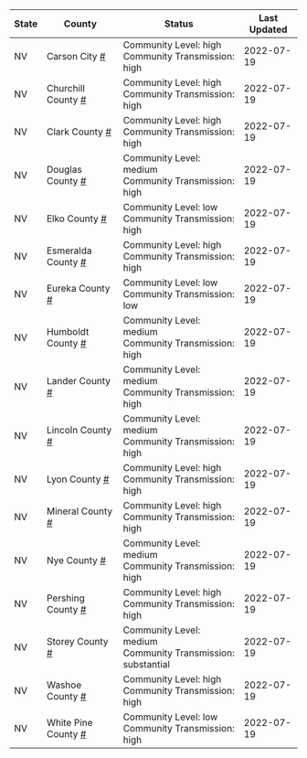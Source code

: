 State | County | Status | Last Updated
--- | --- | --- | --- 
NV | Carson City <a href="#carson_city">#</a> | <a name="carson_city"></a>Community Level: high<br/>Community Transmission: high | 2022-07-19
NV | Churchill County <a href="#churchill_county">#</a> | <a name="churchill_county"></a>Community Level: high<br/>Community Transmission: high | 2022-07-19
NV | Clark County <a href="#clark_county">#</a> | <a name="clark_county"></a>Community Level: high<br/>Community Transmission: high | 2022-07-19
NV | Douglas County <a href="#douglas_county">#</a> | <a name="douglas_county"></a>Community Level: medium<br/>Community Transmission: high | 2022-07-19
NV | Elko County <a href="#elko_county">#</a> | <a name="elko_county"></a>Community Level: low<br/>Community Transmission: high | 2022-07-19
NV | Esmeralda County <a href="#esmeralda_county">#</a> | <a name="esmeralda_county"></a>Community Level: high<br/>Community Transmission: high | 2022-07-19
NV | Eureka County <a href="#eureka_county">#</a> | <a name="eureka_county"></a>Community Level: low<br/>Community Transmission: low | 2022-07-19
NV | Humboldt County <a href="#humboldt_county">#</a> | <a name="humboldt_county"></a>Community Level: medium<br/>Community Transmission: high | 2022-07-19
NV | Lander County <a href="#lander_county">#</a> | <a name="lander_county"></a>Community Level: medium<br/>Community Transmission: high | 2022-07-19
NV | Lincoln County <a href="#lincoln_county">#</a> | <a name="lincoln_county"></a>Community Level: medium<br/>Community Transmission: high | 2022-07-19
NV | Lyon County <a href="#lyon_county">#</a> | <a name="lyon_county"></a>Community Level: high<br/>Community Transmission: high | 2022-07-19
NV | Mineral County <a href="#mineral_county">#</a> | <a name="mineral_county"></a>Community Level: high<br/>Community Transmission: high | 2022-07-19
NV | Nye County <a href="#nye_county">#</a> | <a name="nye_county"></a>Community Level: medium<br/>Community Transmission: high | 2022-07-19
NV | Pershing County <a href="#pershing_county">#</a> | <a name="pershing_county"></a>Community Level: high<br/>Community Transmission: high | 2022-07-19
NV | Storey County <a href="#storey_county">#</a> | <a name="storey_county"></a>Community Level: medium<br/>Community Transmission: substantial | 2022-07-19
NV | Washoe County <a href="#washoe_county">#</a> | <a name="washoe_county"></a>Community Level: high<br/>Community Transmission: high | 2022-07-19
NV | White Pine County <a href="#white_pine_county">#</a> | <a name="white_pine_county"></a>Community Level: low<br/>Community Transmission: high | 2022-07-19
